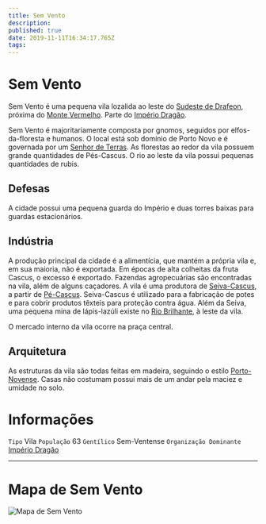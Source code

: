 ```yaml
---
title: Sem Vento
description: 
published: true
date: 2019-11-11T16:34:17.765Z
tags: 
---
```


<!-- SUBTITLE: Visão geral sobre Sem Vento -->

# Sem Vento
Sem Vento é uma pequena vila lozalida ao leste do [Sudeste de Drafeon](http://localhost/lugares/plano-material/drafeon/sudeste-de-drafeon#sudeste-de-drafeon), próxima do [Monte Vermelho](http://localhost/lugares/plano-material/drafeon/sudeste-de-drafeon/monte-vermelho#monte-vermelho). Parte do [Império Dragão](http://localhost/faccoes/nacoes/imperio-dragao#imperio-dragao).

Sem Vento é majoritariamente composta por gnomos, seguidos por elfos-da-floresta e humanos. O local está sob domínio de Porto Novo e é governada por um [Senhor de Terras](http://localhost/rankings-e-titulos/senhor-de-terras#senhor-de-terras). As florestas ao redor da vila possuem grande quantidades de Pés-Cascus. O rio ao leste da vila possui pequenas quantidades de rubis.

## Defesas
A cidade possui uma pequena guarda do Império e duas torres baixas para guardas estacionários.

## Indústria
A produção principal da cidade é a alimentícia, que mantém a própria vila e, em sua maioria, não é exportada. Em épocas de alta colheitas da fruta Cascus, o excesso é exportado. Fazendas agropecuárias são encontradas na vila, além de alguns caçadores. A vila é uma produtora de [Seiva-Cascus](http://localhost/itens/seiva-cascus#seiva-cascus), a partir de [Pé-Cascus](http://localhost/fauna-e-flora/pe-cascus#pe-cascus). Seiva-Cascus é utilizado para a fabricação de potes e para cobrir produtos têxteis para proteção contra água. Além da Seiva, uma pequena mina de lápis-lazúli existe no [Rio Brilhante](http://localhost/lugares/plano-material/drafeon/sudeste-de-drafeon/rio-brilhante#rio-brilhante), à leste da vila.

O mercado interno da vila ocorre na praça central.

## Arquitetura
As estruturas da vila são todas feitas em madeira, seguindo o estilo [Porto-Novense](http://localhost/lugares/plano-material/drafeon/sudeste-de-drafeon/porto-novo#porto-novo). Casas não costumam possui mais de um andar pela maciez e umidade no solo.

# Informações
`Tipo` Vila
`População` 63
`Gentílico` Sem-Ventense
`Organização Dominante` [Império Dragão](http://localhost/faccoes/nacoes/imperio-dragao#imperio-dragao)

-----

# Mapa de Sem Vento
![Mapa de Sem Vento](/uploads/mapas/sem-vento-mapa.jpg "Mapa de Sem Vento")

